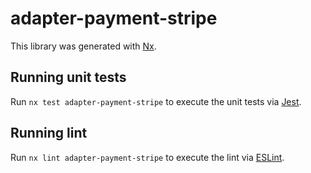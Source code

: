 # adapter-payment-stripe

This library was generated with [Nx](https://nx.dev).

## Running unit tests

Run `nx test adapter-payment-stripe` to execute the unit tests via [Jest](https://jestjs.io).

## Running lint

Run `nx lint adapter-payment-stripe` to execute the lint via [ESLint](https://eslint.org/).
